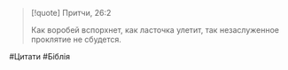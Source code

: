 >[!quote] Притчи, 26:2
>
><p align=“justify”>Как воробей вспорхнет, как ласточка улетит, так незаслуженное проклятие не сбудется.</p>

#Цитати #Біблія 